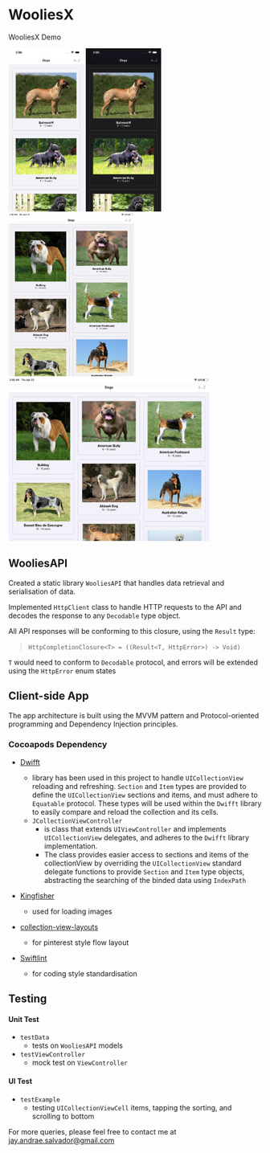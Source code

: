 # WooliesX
WooliesX Demo

<p align="left">
  <img src="https://github.com/jaysalvador/WooliesX/blob/master/images/01.png" width="150" height="325">
  
  <img src="https://github.com/jaysalvador/WooliesX/blob/master/images/02.png" width="150" height="325">
  <br />
  <img src="https://github.com/jaysalvador/WooliesX/blob/master/images/04.jpg" width="250" height="325">
  
  <img src="https://github.com/jaysalvador/WooliesX/blob/master/images/03.jpg" width="400" height="325">
</p>

## WooliesAPI

Created a static library `WooliesAPI` that handles data retrieval and serialisation of data.

Implemented `HttpClient` class to handle HTTP requests to the API and decodes the response to any `Decodable` type object.

All API responses will be conforming to this closure, using the `Result` type:
>  `HttpCompletionClosure<T> = ((Result<T, HttpError>) -> Void)`

`T` would need to conform to `Decodable` protocol, and errors will be extended using the `HttpError` enum states

## Client-side App

The app architecture is built using the MVVM pattern and Protocol-oriented programming and Dependency Injection principles.

### Cocoapods Dependency

- [Dwifft](https://github.com/jflinter/Dwifft) 
  - library has been used in this project to handle `UICollectionView` reloading and refreshing. `Section` and `Item` types are provided to define the `UICollectionView` sections and items, and must adhere to `Equatable` protocol. These types will be used within the `Dwifft` library to easily compare and reload the collection and its cells.
  - `JCollectionViewController` 
     - is class that extends `UIViewController` and implements `UICollectionView` delegates, and adheres to the `Dwifft` library implementation. 
     - The class provides easier access to sections and items of the collectionView by overriding the `UICollectionView` standard delegate functions to provide `Section` and `Item` type objects, abstracting the searching of the binded data using `IndexPath`

- [Kingfisher](https://github.com/onevcat/Kingfisher)
  - used for loading images
  
- [collection-view-layouts](https://github.com/rubygarage/collection-view-layouts)
  - for pinterest style flow layout
  
- [Swiftlint](https://github.com/realm/SwiftLint)
  - for coding style standardisation
  
## Testing

#### Unit Test
- `testData`
  - tests on `WooliesAPI` models
- `testViewController`
  - mock test on `ViewController`
  
#### UI Test
- `testExample`
  - testing `UICollectionViewCell` items, tapping the sorting, and scrolling to bottom
 
For more queries, please feel free to contact me at jay.andrae.salvador@gmail.com
